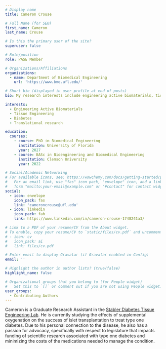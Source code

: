 ```yaml
---
# Display name
title: Cameron Crouse

# Full Name (for SEO)
first_name: Cameron
last_name: Crouse

# Is this the primary user of the site?
superuser: false

# Role/position
role: PASE Member

# Organizations/Affiliations
organizations:
  - name: Department of Biomedical Engineering
    url: 'https://www.bme.ufl.edu/'

# Short bio (displayed in user profile at end of posts)
bio: My research interests include engineering active biomaterials, tissue engineering, diabetes, and translational research.

interests:
  - Engineering Active Biomaterials
  - Tissue Engineering
  - Diabetes
  - Translational research

education:
  courses:
    - course: PhD in Biomedical Engineering
      institution: University of Florida
      year: 2027
    - course: BASc in Bioengineering and Biomedical Engineering
      institution: Clemson University
      year: 2022

# Social/Academic Networking
# For available icons, see: https://wowchemy.com/docs/getting-started/page-builder/#icons
#   For an email link, use "fas" icon pack, "envelope" icon, and a link in the
#   form "mailto:your-email@example.com" or "#contact" for contact widget.
social:
  - icon: envelope
    icon_pack: fas
    link: 'cameroncrouse@ufl.edu'
  - icon: linkedin
    icon_pack: fab
    link: https://www.linkedin.com/in/cameron-crouse-1748241a3/

# Link to a PDF of your resume/CV from the About widget.
# To enable, copy your resume/CV to `static/files/cv.pdf` and uncomment the lines below.
# - icon: cv
#   icon_pack: ai
#   link: files/cv.pdf

# Enter email to display Gravatar (if Gravatar enabled in Config)
email: ''

# Highlight the author in author lists? (true/false)
highlight_name: false

# Organizational groups that you belong to (for People widget)
#   Set this to `[]` or comment out if you are not using People widget.
user_groups:
  - Contributing Authors
---
```


Cameron is a Graduate Research Assistant in the [Stabler Diabetes Tissue Engineering Lab](https://www.bme.ufl.edu/labs/stabler/). He is currently studying the effects of supplemental oxygenation on the success of islet transplantation to treat type one diabetes. Due to his personal connection to the disease, he also has a passion for advocacy, specifically with respect to legislature that impacts funding of scientific research associated with type one diabetes and minimizing the costs of the medications needed to manage the condition.
